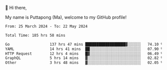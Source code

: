 👋 Hi there,

My name is Puttapong (Ma), welcome to my GitHub profile!

<!--START_SECTION:waka-->

```txt
From: 25 March 2024 - To: 22 May 2024

Total Time: 185 hrs 58 mins

Go                  137 hrs 47 mins ██████████████████▓░░░░░░   74.10 %
YAML                14 hrs 41 mins  ██░░░░░░░░░░░░░░░░░░░░░░░   07.90 %
HTTP Request        12 hrs 4 mins   █▓░░░░░░░░░░░░░░░░░░░░░░░   06.49 %
GraphQL             5 hrs 14 mins   ▓░░░░░░░░░░░░░░░░░░░░░░░░   02.82 %
Other               3 hrs 48 mins   ▓░░░░░░░░░░░░░░░░░░░░░░░░   02.05 %
```

<!--END_SECTION:waka-->
